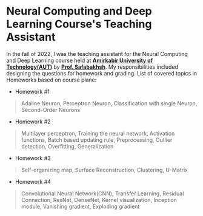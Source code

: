 # Neural Computing and Deep Learning Course's Teaching Assistant
In the fall of 2022, I was the teaching assistant for the Neural Computing and Deep Learning course held at **[Amirkabir University of Technology(AUT)](https://aut.ac.ir/en)** by **[Prof. Safabakhsh](https://scholar.google.com/citations?user=zFsdqo8AAAAJ&hl=en)**. My responsibilities included designing the questions for homework and grading.
List of covered topics in Homeworks based on course plane: 

- Homework #1
> Adaline Neuron, Perceptron Neuron, Classification with single Neuron, Second-Order Neurons

- Homework #2
> Multilayer perceptron, Training the neural network, Activation functions, Batch based updating rule, Preprocessing, Outlier detection, Overfitting, Generalization

- Homework #3
> Self-organizing map, Surface Reconstruction, Clustering, U-Matrix

- Homework #4
> Convolutional Neural Network(CNN), Transfer Learning, Residual Connection, ResNet, DenseNet, Kernel visualization, Inception module, Vanishing gradient, Exploding gradient